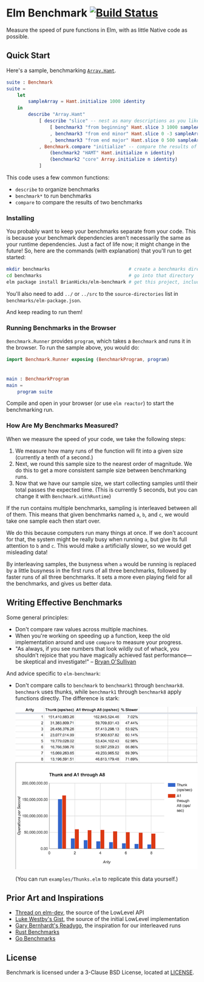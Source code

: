 # Elm Benchmark [![Build Status](https://travis-ci.org/BrianHicks/elm-benchmark.svg?branch=master)](https://travis-ci.org/BrianHicks/elm-benchmark)

Measure the speed of pure functions in Elm, with as little Native code as possible.

## Quick Start

Here's a sample, benchmarking [`Array.Hamt`](https://github.com/Skinney/elm-array-exploration).

```elm
suite : Benchmark
suite =
    let
        sampleArray = Hamt.initialize 1000 identity
    in
        describe "Array.Hamt"
            [ describe "slice" -- nest as many descriptions as you like
                [ benchmark3 "from beginning" Hamt.slice 3 1000 sampleArray
                , benchmark3 "from end minor" Hamt.slice 0 -3 sampleArray
                , benchmark3 "from end major" Hamt.slice 0 500 sampleArray ]
            , Benchmark.compare "initialize" -- compare the results of two benchmarks
                (benchmark2 "HAMT" Hamt.initialize n identity)
                (benchmark2 "core" Array.initialize n identity)
            ]
```

This code uses a few common functions:

-   `describe` to organize benchmarks
-   `benchmark*` to run benchmarks
-   `compare` to compare the results of two benchmarks

### Installing

You probably want to keep your benchmarks separate from your code. This is
because your benchmark dependencies aren't necessarily the same as your runtime
dependencies. Just a fact of life now; it might change in the future! So, here
are the commands (with explanation) that you'll run to get started:

```sh
mkdir benchmarks                             # create a benchmarks directory
cd benchmarks                                # go into that directory
elm package install BrianHicks/elm-benchmark # get this project, including the browser runner
```

You'll also need to add `../` or `../src` to the `source-directories` list in `benchmarks/elm-package.json`.

And keep reading to run them!

### Running Benchmarks in the Browser

`Benchmark.Runner` provides `program`, which takes a `Benchmark` and runs it in the browser.
To run the sample above, you would do:

```elm
import Benchmark.Runner exposing (BenchmarkProgram, program)


main : BenchmarkProgram
main =
    program suite
```

Compile and open in your browser (or use `elm reactor`) to start the benchmarking run.

### How Are My Benchmarks Measured?

When we measure the speed of your code, we take the following steps:

1.  We measure how many runs of the function will fit into a given size (currently a tenth of a second.)
2.  Next, we round this sample size to the nearest order of magnitude.
    We do this to get a more consistent sample size between benchmarking runs.
3.  Now that we have our sample size, we start collecting samples until their total passes the expected time.
    (This is currently 5 seconds, but you can change it with `Benchmark.withRuntime`)

If the run contains multiple benchmarks, sampling is interleaved between all of them.
This means that given benchmarks named `a`, `b`, and `c`, we would take one sample each then start over.

We do this because computers run many things at once.
If we don't account for that, the system might be really busy when running `a`, but give its full attention to `b` and `c`.
This would make `a` artificially slower, so we would get misleading data!

By interleaving samples, the busyness when `a` would be running is replaced by a little busyness in the first runs of all three benchmarks, followed by faster runs of all three benchmarks.
It sets a more even playing field for all the benchmarks, and gives us better data.

## Writing Effective Benchmarks

Some general principles:

-   Don't compare raw values across multiple machines.
-   When you're working on speeding up a function, keep the old implementation around and use `compare` to measure your progress.
-   "As always, if you see numbers that look wildly out of whack, you shouldn’t rejoice that you have magically achieved fast performance—be skeptical and investigate!" – [Bryan O'Sullivan](http://www.serpentine.com/criterion/tutorial.html)

And advice specific to `elm-benchmark`:

-   Don't compare calls to `benchmark` to `benchmark1` through `benchmark8`.
    `benchmark` uses thunks, while `benchmark1` through `benchmark8` apply functions directly.
    The difference is stark:

    ![difference](docs/benchmarkVsBenchmarkn.png)

    (You can run `examples/Thunks.elm` to replicate this data yourself.)

## Prior Art and Inspirations

-   [Thread on elm-dev](https://groups.google.com/forum/#!topic/elm-dev/6YyRsZ0vtDg), the source of the LowLevel API
-   [Luke Westby's Gist](https://gist.github.com/lukewestby/9d8e2b0816d417eae926ed86c01de0b8), the source of the initial LowLevel implementation
-   [Gary Bernhardt's Readygo](https://github.com/garybernhardt/readygo#timing-methodology), the inspiration for our interleaved runs
-   [Rust Benchmarks](https://doc.rust-lang.org/1.1.0/src/test/lib.rs.html#1090-1161)
-   [Go Benchmarks](https://golang.org/src/testing/benchmark.go#L250)

## License

Benchmark is licensed under a 3-Clause BSD License, located at [LICENSE](LICENSE).
